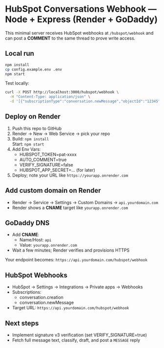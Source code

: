 # HubSpot Conversations Webhook — Node + Express (Render + GoDaddy)

This minimal server receives HubSpot webhooks at `/hubspot/webhook` and can post a **COMMENT** to the same thread to prove write access.

## Local run
```bash
npm install
cp config.example.env .env
npm start
```

Test locally:
```bash
curl -X POST http://localhost:3000/hubspot/webhook \
  -H "Content-Type: application/json" \
  -d '[{"subscriptionType":"conversation.newMessage","objectId":"12345"}]'
```

## Deploy on Render
1) Push this repo to GitHub  
2) Render → New → Web Service → pick your repo  
3) Build: `npm install`  
   Start: `npm start`  
4) Add Env Vars:
   - HUBSPOT_TOKEN=pat-xxxx
   - AUTO_COMMENT=true
   - VERIFY_SIGNATURE=false
   - HUBSPOT_APP_SECRET=... (for later)
5) Deploy; note your URL like `https://yourapp.onrender.com`

## Add custom domain on Render
- Render → Service → Settings → Custom Domains → `api.yourdomain.com`
- Render shows a **CNAME** target like `yourapp.onrender.com`

## GoDaddy DNS
- Add **CNAME**:
  - Name/Host: `api`
  - Value: `yourapp.onrender.com`
- Wait a few minutes; Render verifies and provisions HTTPS

Your endpoint becomes: `https://api.yourdomain.com/hubspot/webhook`

## HubSpot Webhooks
- HubSpot → Settings → Integrations → Private apps → Webhooks  
- Subscriptions:
  - conversation.creation
  - conversation.newMessage
- Target URL: `https://api.yourdomain.com/hubspot/webhook`

## Next steps
- Implement signature v3 verification (set VERIFY_SIGNATURE=true)
- Fetch full message text, classify, draft, and post a `MESSAGE` reply
